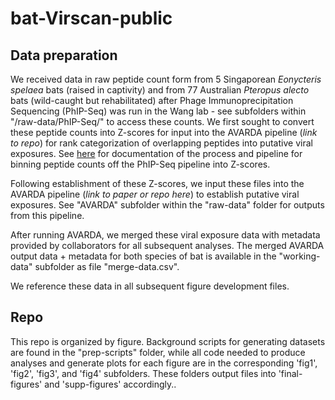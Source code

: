 # bat-Virscan-public

## Data preparation

We received data in raw peptide count form from 5 Singaporean *Eonycteris spelaea* bats (raised in captivity) and from 77 Australian *Pteropus alecto* bats (wild-caught but rehabilitated) after Phage Immunoprecipitation Sequencing (PhIP-Seq) was run in the Wang lab - see subfolders within "/raw-data/PhIP-Seq/" to access these counts. We first sought to convert these peptide counts into Z-scores for input into the AVARDA pipeline (*link to repo*) for rank categorization of overlapping peptides into putative viral exposures. See [here](https://github.com/brooklabteam/bat-Virscan-public/blob/main/prep-scripts/counts-to-z-score.md) for documentation of the process and pipeline for binning peptide counts off the PhIP-Seq pipeline into Z-scores.

Following establishment of these Z-scores, we input these files into the AVARDA pipeline (*link to paper or repo here*) to establish putative viral exposures. See "AVARDA" subfolder within the "raw-data" folder for outputs from this pipeline.

After running AVARDA, we merged these viral exposure data with metadata provided by collaborators for all subsequent analyses. The merged AVARDA output data + metadata for both species of bat is available in the "working-data" subfolder as file "merge-data.csv".

We reference these data in all subsequent figure development files.

## Repo

This repo is organized by figure. Background scripts for generating datasets are found in the "prep-scripts" folder, while all code needed to produce analyses and generate plots for each figure are in the corresponding 'fig1', 'fig2', 'fig3', and 'fig4' subfolders. These folders output files into 'final-figures' and 'supp-figures' accordingly..
